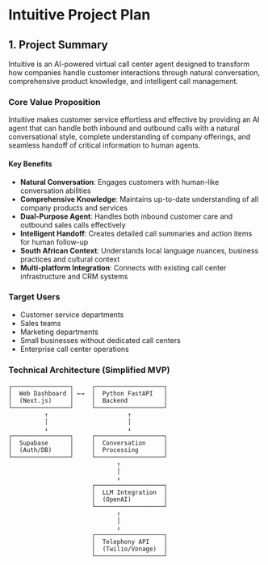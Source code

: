 # Intuitive Project Plan

## 1. Project Summary

Intuitive is an AI-powered virtual call center agent designed to transform how companies handle customer interactions through natural conversation, comprehensive product knowledge, and intelligent call management.

### Core Value Proposition

Intuitive makes customer service effortless and effective by providing an AI agent that can handle both inbound and outbound calls with a natural conversational style, complete understanding of company offerings, and seamless handoff of critical information to human agents.

#### Key Benefits

- **Natural Conversation**: Engages customers with human-like conversation abilities
- **Comprehensive Knowledge**: Maintains up-to-date understanding of all company products and services
- **Dual-Purpose Agent**: Handles both inbound customer care and outbound sales calls effectively
- **Intelligent Handoff**: Creates detailed call summaries and action items for human follow-up
- **South African Context**: Understands local language nuances, business practices and cultural context
- **Multi-platform Integration**: Connects with existing call center infrastructure and CRM systems

### Target Users

- Customer service departments
- Sales teams
- Marketing departments
- Small businesses without dedicated call centers
- Enterprise call center operations

### Technical Architecture (Simplified MVP)

```
┌────────────────┐     ┌───────────────────┐
│  Web Dashboard │ ←→  │  Python FastAPI   │
│  (Next.js)     │     │  Backend          │
└────────────────┘     └───────────────────┘
          ↑                      ↑
          │                      │
          ↓                      ↓
┌────────────────┐     ┌───────────────────┐
│  Supabase      │     │  Conversation     │
│  (Auth/DB)     │     │  Processing       │
└────────────────┘     └───────────────────┘
                              ↑
                              │
                              ↓
                       ┌───────────────────┐
                       │  LLM Integration  │
                       │  (OpenAI)         │
                       └───────────────────┘
                              ↑
                              │
                              ↓
                       ┌───────────────────┐
                       │  Telephony API    │
                       │  (Twilio/Vonage)  │
                       └───────────────────┘
```
